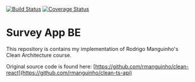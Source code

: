 ﻿[![Build Status](https://app.travis-ci.com/DiegoSalas27/ReactJS-Hooks-TDD-Clean-Architecture-SOLID-e-Patterns.svg?branch=main)](https://app.travis-ci.com/DiegoSalas27/ReactJS-Hooks-TDD-Clean-Architecture-SOLID-e-Patterns)
[![Coverage Status](https://coveralls.io/repos/github/DiegoSalas27/ReactJS-Hooks-TDD-Clean-Architecture-SOLID-e-Patterns/badge.svg)](https://coveralls.io/github/DiegoSalas27/ReactJS-Hooks-TDD-Clean-Architecture-SOLID-e-Patterns)

# Survey App BE

This repository is contains my implementation of Rodrigo Manguinho's Clean Architecture course.

Original source code is found here: [https://github.com/rmanguinho/clean-react](https://github.com/rmanguinho/clean-ts-api)

